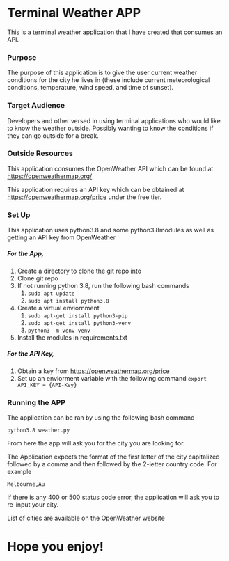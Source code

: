 # Terminal Weather APP

This is a terminal weather application that I have created that consumes an API.

### __Purpose__

The purpose of this application is to give the user current weather conditions for the city he lives in (these include current meteorological conditions, temperature, wind speed, and time of sunset).

### __Target Audience__

Developers and other versed in using terminal applications who would like to know the weather outside. Possibly wanting to know the conditions if they can go outside for a break.

### __Outside Resources__

This application consumes the OpenWeather API which can be found at 
https://openweathermap.org/

This application requires an API key which can be obtained at https://openweathermap.org/price under the free tier.

### __Set Up__

This application uses python3.8 and some python3.8modules as well as getting an API key from OpenWeather

##### For the App,

1. Create a directory to clone the git repo into
2. Clone git repo
3. If not running python 3.8, run the following bash commands
    1. `sudo apt update`
    2. `sudo apt install python3.8`
4. Create a virtual enviornment
    1. `sudo apt-get install python3-pip`
    2. `sudo apt-get install python3-venv`
    3. `python3 -m venv venv`
5. Install the modules in requirements.txt

##### For the API Key,

1. Obtain a key from https://openweathermap.org/price
2. Set up an enviorment variable with the following command
    `export API_KEY = {API-Key}`

### __Running the APP__

The application can be ran by using the following bash command

`python3.8 weather.py`

From here the app will ask you for the city you are looking for. 

The Application expects the format of the first letter of the city capitalized followed by a comma and then followed by the 2-letter country code. For example

`Melbourne,Au`

If there is any 400 or 500 status code error, the application will ask you to re-input your city.

List of cities are available on the OpenWeather website


# Hope you enjoy!














